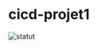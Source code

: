 # cicd-projet1

![statut](https://github.com/dymactions/cicd-projet1/actions/workflows/main.yml/badge.svg)
